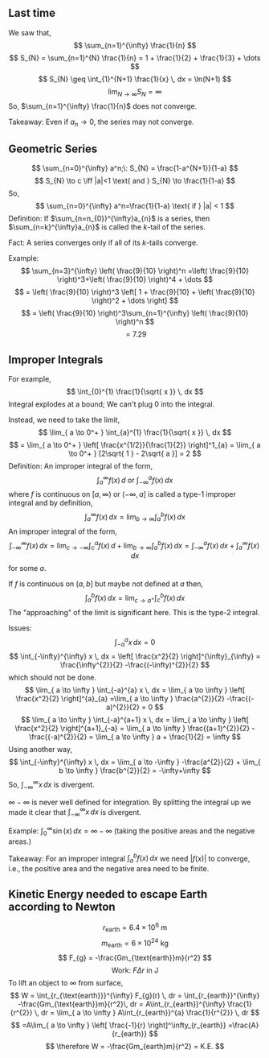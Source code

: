 ## Last time

We saw that,
$$
\sum_{n=1}^{\infty} \frac{1}{n}
$$
$$
S_{N} = \sum_{n=1}^{N} \frac{1}{n} = 1 + \frac{1}{2} + \frac{1}{3} + \dots
$$
$$
S_{N} \geq \int_{1}^{N+1} \frac{1}{x} \, dx = \ln(N+1) 
$$
$$
\lim_{ N \to \infty } S_{N} = \infty
$$
So, $\sum_{n=1}^{\infty} \frac{1}{n}$ does not converge.

Takeaway:
Even if $a_{n} \to 0$, the series may not converge.

## Geometric Series

$$
\sum_{n=0}^{\infty} a^n;\: S_{N} = \frac{1-a^{N+1}}{1-a} 
$$
$$
S_{N} \to c \iff |a|<1 \text{ and } S_{N} \to \frac{1}{1-a}
$$
So,
$$
\sum_{n=0}^{\infty} a^n=\frac{1}{1-a} \text{ if } |a| < 1
$$
Definition: 
If $\sum_{n=n_{0}}^{\infty}a_{n}$ is a series, then $\sum_{n=k}^{\infty}a_{n}$ is called the $k$-tail of the series.

Fact: A series converges only if all of its $k$-tails converge.

Example:
$$
\sum_{n=3}^{\infty} \left( \frac{9}{10} \right)^n =\left( \frac{9}{10} \right)^3+\left( \frac{9}{10} \right)^4 + \dots
$$
$$
= \left( \frac{9}{10} \right)^3 \left[ 1 + \frac{9}{10} + \left( \frac{9}{10} \right)^2 + \dots \right]
$$
$$
= \left( \frac{9}{10} \right)^3\sum_{n=1}^{\infty} \left( \frac{9}{10} \right)^n
$$
$$
=7.29
$$
## Improper Integrals

For example,
$$
\int_{0}^{1} \frac{1}{\sqrt{ x }} \, dx
$$
Integral explodes at a bound; We can't plug 0 into the integral.

Instead, we need to take the limit,
$$
\lim_{ a \to 0^+ } \int_{a}^{1} \frac{1}{\sqrt{ x }} \, dx
$$
$$
= \lim_{ a \to 0^+ } \left[ \frac{x^{1/2}}{\frac{1}{2}} \right]^1_{a} = \lim_{ a \to 0^+ } [2\sqrt{ 1 } - 2\sqrt{ a }] = 2  
$$
Definition: An improper integral of the form,
$$
\int_{a}^{\infty} f(x) \, d \text{ or } \int_{-\infty}^{a} f(x) \, dx  
$$
where $f$ is continuous on $[a,\infty)$ or $(-\infty, a]$ is called a type-1 improper integral and by definition,
$$
\int_{a}^{\infty} f(x) \, dx =\lim_{ b \to \infty } \int_{a}^{b} f(x) \, dx 
$$
An improper integral of the form,
$$
\int_{-\infty}^{\infty} f(x) \, dx = \lim_{ c \to -\infty } \int_{c}^{a} f(x) \, d + \lim_{ b \to \infty } \int_{a}^{b} f(x) \, dx = \int_{-\infty}^{a} f(x) \, dx+\int_{a}^{\infty} f(x) \, dx   
$$
for some $a$.

If $f$ is continuous on $(a,b]$ but maybe not defined at $a$ then,
$$
\int_{a}^{b} f(x) \, dx = \lim_{ c \to a^+ } \int_{c}^{b} f(x) \, dx 
$$
The "approaching" of the limit is significant here. This is the type-2 integral.

Issues:
$$
\int_{-a}^{a} x \, dx = 0 
$$
$$
\int_{-\infty}^{\infty} x \, dx = \left[ \frac{x^2}{2} \right]^{\infty}_{\infty} = \frac{\infty^{2}}{2} -\frac{(-\infty)^{2}}{2}
$$
which should not be done.
$$
\lim_{ a \to \infty } \int_{-a}^{a} x \, dx = \lim_{ a \to \infty } \left[ \frac{x^2}{2} \right]^{a}_{a} =\lim_{ a \to \infty }  \frac{a^{2}}{2} -\frac{(-a)^{2}}{2} = 0 
$$
$$
\lim_{ a \to \infty } \int_{-a}^{a+1} x \, dx = \lim_{ a \to \infty } \left[ \frac{x^2}{2} \right]^{a+1}_{-a} = \lim_{ a \to \infty } \frac{(a+1)^{2}}{2} -\frac{(-a)^{2}}{2} = \lim_{ a \to \infty } a + \frac{1}{2} = \infty
$$
Using another way,
$$
\int_{-\infty}^{\infty} x \, dx = \lim_{ a \to -\infty } -\frac{a^{2}}{2} + \lim_{ b \to \infty } \frac{b^{2}}{2} = -\infty+\infty
$$
So, $\int_{-\infty}^{\infty} x \, dx$ is divergent.

$\infty-\infty$ is never well defined for integration. By splitting the integral up we made it clear that $\int_{-\infty}^{\infty} x \, dx$ is divergent.

Example: $\int_{0}^{\infty} \sin(x) \, dx = \infty-\infty$ (taking the positive areas and the negative areas.) 

Takeaway: For an improper integral $\int_{a}^{b} f(x) \, dx$ we need $|f(x)|$ to converge, i.e., the positive area and the negative area need to be finite.

## Kinetic Energy needed to escape Earth according to Newton

$$
r_{\text{earth}} = 6.4 \times 10^6\text{ m}
$$
$$
m_{\text{earth}} = 6 \times 10^{24} \text{ kg}
$$
$$
F_{g} = -\frac{Gm_{\text{earth}}m}{r^2}
$$
$$
\text{Work: } F \Delta r \text{ in J} 
$$
To lift an object to $\infty$ from surface,
$$
W = \int_{r_{\text{earth}}}^{\infty} F_{g}(r) \, dr = \int_{r_{earth}}^{\infty}  -\frac{Gm_{\text{earth}}m}{r^2}\, dr = A\int_{r_{earth}}^{\infty} \frac{1}{r^{2}} \, dr = \lim_{ a \to \infty } A\int_{r_{earth}}^{a} \frac{1}{r^{2}} \, dr 
$$
$$
=A\lim_{ a \to \infty } \left[ \frac{-1}{r} \right]^\infty_{r_{earth}} =\frac{A}{r_{earth}}
$$
$$
\therefore W = -\frac{Gm_{earth}m}{r^2} = K.E.
$$
